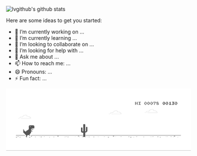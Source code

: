
![lvgithub's github stats](https://github-readme-stats.vercel.app/api?username=lvgithub&show_icons=true&theme=cobalt) 
 
Here are some ideas to get you started:

- 🔭 I’m currently working on ...
- 🌱 I’m currently learning ...
- 👯 I’m looking to collaborate on ...
- 🤔 I’m looking for help with ...
- 💬 Ask me about ...
- 📫 How to reach me: ...
- 😄 Pronouns: ...
- ⚡ Fun fact: ...

![dino](./assets/dino.gif)
